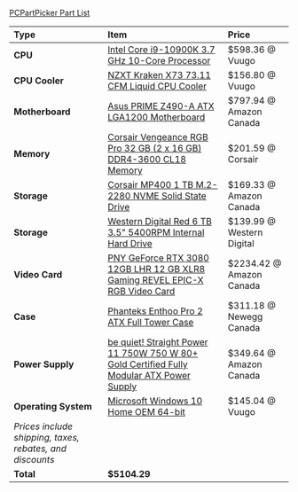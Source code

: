[PCPartPicker Part List](https://ca.pcpartpicker.com/list/JhvdGL)

Type|Item|Price
:----|:----|:----
**CPU** | [Intel Core i9-10900K 3.7 GHz 10-Core Processor](https://ca.pcpartpicker.com/product/cwFKHx/intel-core-i9-10900k-37-ghz-10-core-processor-bx8070110900k) | $598.36 @ Vuugo 
**CPU Cooler** | [NZXT Kraken X73 73.11 CFM Liquid CPU Cooler](https://ca.pcpartpicker.com/product/vfVG3C/nzxt-kraken-x73-7311-cfm-liquid-cpu-cooler-rl-krx73-01) | $156.80 @ Vuugo 
**Motherboard** | [Asus PRIME Z490-A ATX LGA1200 Motherboard](https://ca.pcpartpicker.com/product/4MK2FT/asus-prime-z490-a-atx-lga1200-motherboard-prime-z490-a) | $797.94 @ Amazon Canada 
**Memory** | [Corsair Vengeance RGB Pro 32 GB (2 x 16 GB) DDR4-3600 CL18 Memory](https://ca.pcpartpicker.com/product/khmFf7/corsair-vengeance-rgb-pro-32-gb-2-x-16-gb-ddr4-3600-memory-cmw32gx4m2z3600c18) | $201.59 @ Corsair 
**Storage** | [Corsair MP400 1 TB M.2-2280 NVME Solid State Drive](https://ca.pcpartpicker.com/product/PrkgXL/corsair-mp400-1-tb-m2-2280-nvme-solid-state-drive-cssd-f1000gbmp400) | $169.33 @ Amazon Canada 
**Storage** | [Western Digital Red 6 TB 3.5" 5400RPM Internal Hard Drive](https://ca.pcpartpicker.com/product/GCNv6h/western-digital-red-6-tb-35-5400rpm-internal-hard-drive-wd60efax) | $139.99 @ Western Digital 
**Video Card** | [PNY GeForce RTX 3080 12GB LHR 12 GB XLR8 Gaming REVEL EPIC-X RGB Video Card](https://ca.pcpartpicker.com/product/dRhFf7/pny-geforce-rtx-3080-12gb-lhr-12-gb-xlr8-gaming-revel-epic-x-rgb-video-card-vcg308012ltfxppb) | $2234.42 @ Amazon Canada 
**Case** | [Phanteks Enthoo Pro 2 ATX Full Tower Case](https://ca.pcpartpicker.com/product/gQWBD3/phanteks-enthoo-pro-2-atx-full-tower-case-ph-es620ptg_dbk01) | $311.18 @ Newegg Canada 
**Power Supply** | [be quiet! Straight Power 11 750W 750 W 80+ Gold Certified Fully Modular ATX Power Supply](https://ca.pcpartpicker.com/product/9htQzy/be-quiet-straight-power-11-750w-80-gold-certified-fully-modular-atx-power-supply-bn283) | $349.64 @ Amazon Canada 
**Operating System** | [Microsoft Windows 10 Home OEM 64-bit](https://ca.pcpartpicker.com/product/wtgPxr/microsoft-os-kw900140) | $145.04 @ Vuugo 
 | *Prices include shipping, taxes, rebates, and discounts* |
 | **Total** | **$5104.29**
